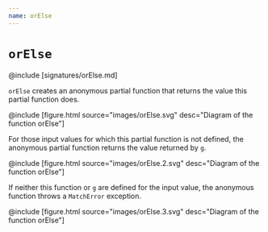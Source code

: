 ```yaml
---
name: orElse
---
```


# `orElse`

@include [signatures/orElse.md]

`orElse` creates an anonymous partial function that returns the value this partial function does.

@include [figure.html source="images/orElse.svg" desc="Diagram of the function orElse"]

For those input values for which this partial function is not defined, the anonymous partial function returns the value returned by `g`.

@include [figure.html source="images/orElse.2.svg" desc="Diagram of the function orElse"]

If neither this function or `g` are defined for the input value, the anonymous function throws a `MatchError` exception.

@include [figure.html source="images/orElse.3.svg" desc="Diagram of the function orElse"]
